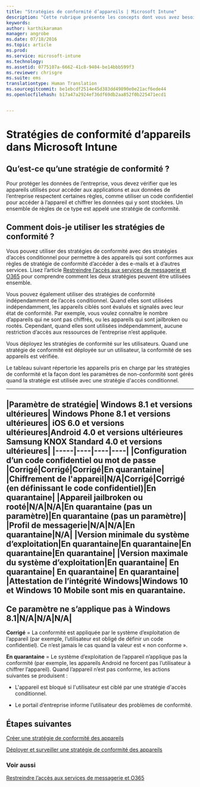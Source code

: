 ```yaml
---
title: "Stratégies de conformité d’appareils | Microsoft Intune"
description: "Cette rubrique présente les concepts dont vous avez besoin pour comprendre ce que sont les stratégies de conformité des appareils et comment elles fonctionnent."
keywords: 
author: karthikaraman
manager: angrobe
ms.date: 07/18/2016
ms.topic: article
ms.prod: 
ms.service: microsoft-intune
ms.technology: 
ms.assetid: 0775107a-6662-41c8-9404-be14bbb599f3
ms.reviewer: chrisgre
ms.suite: ems
translationtype: Human Translation
ms.sourcegitcommit: be1ebcdf2514e45d383dd49890e0e21acf6ede44
ms.openlocfilehash: b17a47a2924ef36df69db2aa852f0b225471ecd1


---
```


# Stratégies de conformité d’appareils dans Microsoft Intune
## Qu’est-ce qu’une stratégie de conformité ?
Pour protéger les données de l’entreprise, vous devez vérifier que les appareils utilisés pour accéder aux applications et aux données de l’entreprise respectent certaines règles, comme utiliser un code confidentiel pour accéder à l’appareil et chiffrer les données qui y sont stockées. Un ensemble de règles de ce type est appelé une stratégie de conformité.

## Comment dois-je utiliser les stratégies de conformité ?
Vous pouvez utiliser des stratégies de conformité avec des stratégies d’accès conditionnel pour permettre à des appareils qui sont conformes aux règles de stratégie de conformité d’accéder à des e-mails et à d’autres services. Lisez l’article [Restreindre l’accès aux services de messagerie et O365](restrict-access-to-email-and-o365-services-with-microsoft-intune.md) pour comprendre comment les deux stratégies peuvent être utilisées ensemble.

Vous pouvez également utiliser des stratégies de conformité indépendamment de l’accès conditionnel. Quand elles sont utilisées indépendamment, les appareils ciblés sont évalués et signalés avec leur état de conformité. Par exemple, vous voulez connaître le nombre d’appareils qui ne sont pas chiffrés, ou les appareils qui sont jailbroken ou rootés. Cependant, quand elles sont utilisées indépendamment, aucune restriction d’accès aux ressources de l’entreprise n’est appliquée.

Vous déployez les stratégies de conformité sur les utilisateurs. Quand une stratégie de conformité est déployée sur un utilisateur, la conformité de ses appareils est vérifiée.

Le tableau suivant répertorie les appareils pris en charge par les stratégies de conformité et la façon dont les paramètres de non-conformité sont gérés quand la stratégie est utilisée avec une stratégie d'accès conditionnel.

--------------

|Paramètre de stratégie| Windows 8.1 et versions ultérieures| Windows Phone 8.1 et versions ultérieures| iOS 6.0 et versions ultérieures|Android 4.0 et versions ultérieures<br/>Samsung KNOX Standard 4.0 et versions ultérieures|
|-----|----|----|----|
|**Configuration d’un code confidentiel ou mot de passe** |Corrigé|Corrigé|Corrigé|En quarantaine|
|**Chiffrement de l'appareil**|N/A|Corrigé|Corrigé (en définissant le code confidentiel)|En quarantaine|
|**Appareil jailbroken ou rooté**|N/A|N/A|En quarantaine (pas un paramètre)|En quarantaine (pas un paramètre)|
|**Profil de messagerie**|N/A|N/A|En quarantaine|N/A|
|**Version minimale du système d’exploitation**|En quarantaine|En quarantaine|En quarantaine|En quarantaine|
|**Version maximale du système d’exploitation**|En quarantaine| En quarantaine| En quarantaine| En quarantaine|
|**Attestation de l’intégrité Windows**|Windows 10 et Windows 10 Mobile sont mis en quarantaine.<br /><br />Ce paramètre ne s’applique pas à Windows 8.1|N/A|N/A|N/A|
--------------
**Corrigé** = La conformité est appliquée par le système d’exploitation de l’appareil (par exemple, l’utilisateur est obligé de définir un code confidentiel).  Ce n’est jamais le cas quand la valeur est « non conforme ».

**En quarantaine** = Le système d’exploitation de l’appareil n’applique pas la conformité (par exemple, les appareils Android ne forcent pas l’utilisateur à chiffrer l’appareil). Quand l’appareil n’est pas conforme, les actions suivantes se produisent :

-   L'appareil est bloqué si l'utilisateur est ciblé par une stratégie d'accès conditionnel.

-   Le portail d’entreprise informe l’utilisateur des problèmes de conformité.

## Étapes suivantes
[Créer une stratégie de conformité des appareils](create-a-device-compliance-policy-in-microsoft-intune.md)

[Déployer et surveiller une stratégie de conformité des appareils](deploy-and-monitor-a-device-compliance-policy-in-microsoft-intune.md)

### Voir aussi
[Restreindre l’accès aux services de messagerie et O365](restrict-access-to-email-and-o365-services-with-microsoft-intune.md)



<!--HONumber=Jul16_HO5-->


